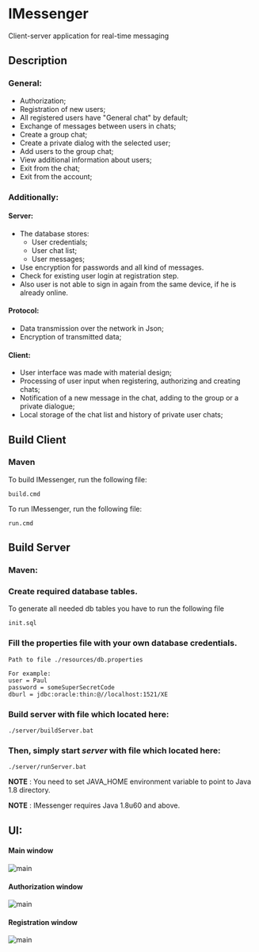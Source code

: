 # IMessenger
Client-server application for real-time messaging

## Description

### General:
  *	Authorization;
  *	Registration of new users;
  *	All registered users have "General chat" by default;
  *	Exchange of messages between users in chats;
  *	Create a group chat;
  *	Create a private dialog with the selected user;
  *	Add users to the group chat;
  * View additional information about users;
  *	Exit from the chat;
  * Exit from the account;

### Additionally:
#### Server:
  * The database stores:
      * User credentials;
      * User chat list;
      * User messages; 
  * Use encryption for passwords and all kind of messages.
  * Check for existing user login at registration step.
  * Also user is not able to sign in again from the same device, if he is already online.
  
#### Protocol:
  *	Data transmission over the network in Json;
  *	Encryption of transmitted data;

#### Client:
  *	User interface was made with material design;
  *	Processing of user input when registering, authorizing and creating chats;
  *	Notification of a new message in the chat, adding to the group or a private dialogue;
  *	Local storage of the chat list and history of private user chats;
  
## Build Client
  ### Maven
  To build IMessenger, run the following file:
  
    build.cmd
    
  To run IMessenger, run the following file:
  
    run.cmd
    
## Build Server
   ### Maven:
   ### Create required database tables.
   To generate all needed db tables you have to run the following file
   
    init.sql
   ### Fill the properties file with your own database credentials.
    Path to file ./resources/db.properties
    
    For example:
    user = Paul
    password = someSuperSecretCode
    dburl = jdbc:oracle:thin:@//localhost:1521/XE
  ### Build server with file which located here:
    ./server/buildServer.bat
  ### Then, simply start <i>server</i> with file which located here:
    ./server/runServer.bat
   **NOTE** : You need to set JAVA_HOME environment variable to point to Java 1.8 directory.
    
   **NOTE** : IMessenger requires Java 1.8u60 and above.
## UI:
#### Main window

![main](https://github.com/YuraLampak/IMessenger/blob/master/client/src/main/resources/icons/preview/Main.PNG)

#### Authorization window

![main](https://github.com/YuraLampak/IMessenger/blob/master/client/src/main/resources/icons/preview/authorization.jpg)

#### Registration window

![main](https://github.com/YuraLampak/IMessenger/blob/master/client/src/main/resources/icons/preview/registration.jpg)
